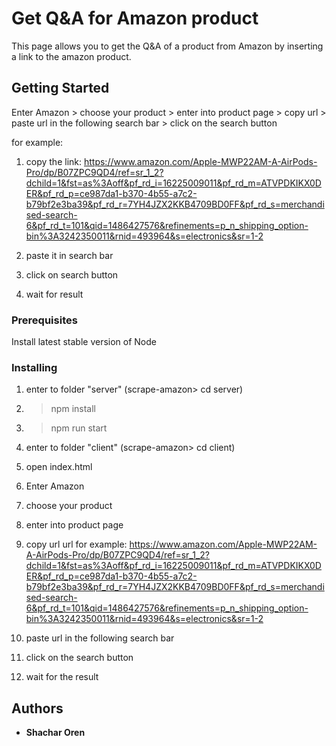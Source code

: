 
# Get Q&A for Amazon product
This page allows you to get the Q&A of a product from Amazon by inserting a link to the amazon product.

## Getting Started
Enter Amazon > choose your product > enter into product page > copy url > paste url in the following search bar > click on the search button

for example:
1. copy the link:
https://www.amazon.com/Apple-MWP22AM-A-AirPods-Pro/dp/B07ZPC9QD4/ref=sr_1_2?dchild=1&fst=as%3Aoff&pf_rd_i=16225009011&pf_rd_m=ATVPDKIKX0DER&pf_rd_p=ce987da1-b370-4b55-a7c2-b79bf2e3ba39&pf_rd_r=7YH4JZX2KKB4709BD0FF&pf_rd_s=merchandised-search-6&pf_rd_t=101&qid=1486427576&refinements=p_n_shipping_option-bin%3A3242350011&rnid=493964&s=electronics&sr=1-2

2. paste it in search bar
3. click on search button
4. wait for result


### Prerequisites

Install latest stable version of Node

### Installing

1. enter to folder "server" (scrape-amazon> cd server)
2. > npm install
3. > npm run start

4. enter to folder "client" (scrape-amazon> cd client)
5. open index.html

6. Enter Amazon 
7. choose your product 
8. enter into product page 
9. copy url 
    url for example: 
    https://www.amazon.com/Apple-MWP22AM-A-AirPods-Pro/dp/B07ZPC9QD4/ref=sr_1_2?dchild=1&fst=as%3Aoff&pf_rd_i=16225009011&pf_rd_m=ATVPDKIKX0DER&pf_rd_p=ce987da1-b370-4b55-a7c2-b79bf2e3ba39&pf_rd_r=7YH4JZX2KKB4709BD0FF&pf_rd_s=merchandised-search-6&pf_rd_t=101&qid=1486427576&refinements=p_n_shipping_option-bin%3A3242350011&rnid=493964&s=electronics&sr=1-2

10. paste url in the following search bar 
11. click on the search button
12. wait for the result


## Authors
* **Shachar Oren** 

